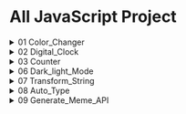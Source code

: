 # All JavaScript Project
<details >
<summary>01 Color_Changer</summary>
<br>


    
https://github.com/user-attachments/assets/fed994fd-5114-4d0a-8586-3241df858b4e



<br>

 * ### Get Source Code
      [Open Source Code](https://github.com/KanchanCS/js-project/tree/main/01_colorChanger)
</details>

<details >
<summary>02 Digital_Clock</summary>


</details>

<details >
<summary>03 Counter</summary>

  


</details>

<details >
<summary>06 Dark_light_Mode</summary>
<br>


    
https://github.com/user-attachments/assets/db2c3d3d-3813-4b4e-aa33-554214ccf4e2
    
    
   * ### Get Source Code
   [Open Source Code](https://github.com/KanchanCS/js-project/tree/main/06_Dark_Light_mode)

</details>
<details >
<summary>07 Transform_String</summary>
<br>


         
https://github.com/user-attachments/assets/9027ad8e-0dbc-4127-83e7-08f3abb0106d
    
    
  * ### Get Source Code
    [Open Source Code](https://github.com/KanchanCS/js-project/tree/main/07_String_Transform)

</details>
<details>
<summary>08 Auto_Type</summary>
<br>
         

https://github.com/user-attachments/assets/c0851699-d2de-4210-aa43-aeb812f45eab


    
    
   * ### Get Source Code
   [Open Source Code](https://github.com/KanchanCS/js-project/tree/main/08_Auto_Typing)

</details>
<details>
<summary>09 Generate_Meme_API</summary>
<br>
         



https://github.com/user-attachments/assets/72874079-76c7-48ad-b0f0-dfc03a2d0abc




   * ### Get Source Code
   [Open Source Code](https://github.com/KanchanCS/js-project/tree/main/09_Meme_Generate_API)

</details>







